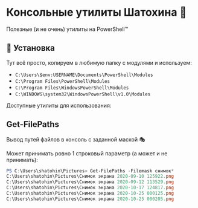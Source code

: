 # Консольные утилиты Шатохина 🏁

Полезные (и не очень) утилиты на PowerShell™

## 🔽 Установка

Тут всё просто, копируем в любимую папку с модулями и используем:
- `C:\Users\$env:USERNAME\Documents\PowerShell\Modules`
- `C:\Program Files\PowerShell\Modules`
- `C:\Program Files\WindowsPowerShell\Modules`
- `C:\WINDOWS\system32\WindowsPowerShell\v1.0\Modules`

Доступные утилиты для использования:

## Get-FilePaths

Вывод путей файлов в консоль с заданной маской 🎭

Может принимать ровно 1 строковый параметр (а может и не принимать):

```powershell
PS C:\Users\shatohin\Pictures> Get-FilePaths -Filemask снимок*
C:\Users\shatohin\Pictures\Снимок экрана 2020-09-10 125922.png
C:\Users\shatohin\Pictures\Снимок экрана 2020-09-12 113529.png
C:\Users\shatohin\Pictures\Снимок экрана 2020-10-17 124817.png
C:\Users\shatohin\Pictures\Снимок экрана 2020-10-25 000125.png
C:\Users\shatohin\Pictures\Снимок экрана 2020-10-25 000205.png
```
